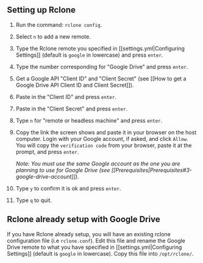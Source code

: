 ## Setting up Rclone

1. Run the command: `rclone config`. 

1. Select `n` to add a new remote. 

1. Type the Rclone remote you specified in [[settings.yml|Configuring Settings]] (default is `google` in lowercase) and press `enter`.

1. Type the number corresponding for "Google Drive" and press `enter`. 

1. Get a Google API "Client ID" and "Client Secret" (see [[How to get a Google Drive API Client ID and Client Secret]]).

1. Paste in the "Client ID" and press `enter`.

1. Paste in the "Client Secret" and press `enter`.

1. Type `n` for "remote or headless machine" and press `enter`.

1. Copy the link the screen shows and paste it in your browser on the host computer. Login with your Google account, if asked, and click `Allow`. You will copy the `verification code` from your browser, paste it at the prompt, and press `enter`.     

   _Note: You must use the same Google account as the one you are planning to use for Google Drive (see [[Prerequisites|Prerequisites#3-google-drive-account]])._

1. Type `y` to confirm it is ok and press `enter`. 

1. Type `q` to quit.


## Rclone already setup with Google Drive
If you have Rclone already setup, you will have an existing rclone configuration file (i.e `rclone.conf`). Edit this file and rename the Google Drive remote to what you have specified in [[settings.yml|Configuring Settings]] (default is `google` in lowercase). Copy this file into `/opt/rclone/`.

